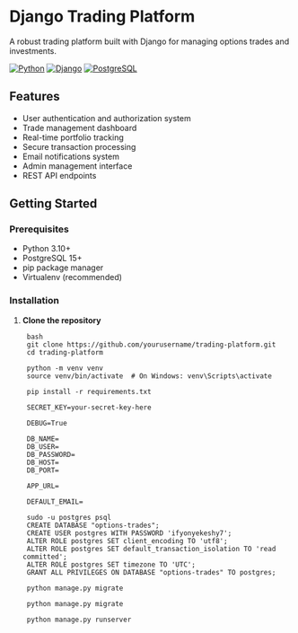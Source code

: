 # Django Trading Platform

A robust trading platform built with Django for managing options trades and investments.

[![Python](https://img.shields.io/badge/Python-3.10%2B-blue)](https://www.python.org/)
[![Django](https://img.shields.io/badge/Django-4.2-brightgreen)](https://www.djangoproject.com/)
[![PostgreSQL](https://img.shields.io/badge/PostgreSQL-15-blue)](https://www.postgresql.org/)

## Features

- User authentication and authorization system
- Trade management dashboard
- Real-time portfolio tracking
- Secure transaction processing
- Email notifications system
- Admin management interface
- REST API endpoints

## Getting Started

### Prerequisites

- Python 3.10+
- PostgreSQL 15+
- pip package manager
- Virtualenv (recommended)

### Installation

1. **Clone the repository**
   ```
    bash
    git clone https://github.com/yourusername/trading-platform.git
    cd trading-platform

    python -m venv venv
    source venv/bin/activate  # On Windows: venv\Scripts\activate

    pip install -r requirements.txt

    SECRET_KEY=your-secret-key-here

    DEBUG=True

    DB_NAME=
    DB_USER=
    DB_PASSWORD=
    DB_HOST=
    DB_PORT=

    APP_URL=

    DEFAULT_EMAIL=

    sudo -u postgres psql
    CREATE DATABASE "options-trades";
    CREATE USER postgres WITH PASSWORD 'ifyonyekeshy7';
    ALTER ROLE postgres SET client_encoding TO 'utf8';
    ALTER ROLE postgres SET default_transaction_isolation TO 'read committed';
    ALTER ROLE postgres SET timezone TO 'UTC';
    GRANT ALL PRIVILEGES ON DATABASE "options-trades" TO postgres;

    python manage.py migrate

    python manage.py migrate

    python manage.py runserver